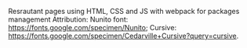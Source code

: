 Resrautant pages using HTML, CSS and JS with webpack for packages management 
Attribution:
Nunito font: https://fonts.google.com/specimen/Nunito;
Cursive: https://fonts.google.com/specimen/Cedarville+Cursive?query=cursive.
